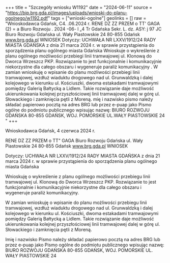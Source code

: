 +++
title = "Szczegóły wniosku W1192"
date = "2024-06-11"
source = "https://bip.brg.gda.pl/images/uploads/wnioski-do-planu-ogolnego/w1192.pdf"
tags = ["wnioski-ogolne"]
geolinks = []
raw = "Wnioskodawca Gdańsk, C4. .06.2024 r. RENE DZ ZZ PRZEM o TT' GAGA (2) = a Biuro Rozwoju . 2024 -06-  l „4 Tr Gdańska Sekr. L. dz. ASY: j 97 JC Biuro Rozwoju Gdańska ul. Wały Piastowskie 24 80-855 Gdańsk www.brg.gda.pl WNIOSEK Dotyczy: UCHWAŁA NR LXXV/1912/24 RADY MIASTA GDAŃSKA z dnia 21 marca 2024 r. w sprawie przystąpienia do sporządzenia planu ogólnego miasta Gdańska Wnioskuje o wykreślenie z planu ogólnego możliwości przebiegi linii tramwajowej ul. Klonową do Dworca Wrzeszcz PKP. Rozwiązanie to jest funkcjonalnie i komunikacyjnie niekorzystne dla całego obszaru i wygeneruje paraliż komunikacyjny . W zamian wnioskuję o wpisanie do planu możliwości przebiegi linii tramwajowej, wzdłuż wiaduktu drogowego nad ul. Grunwaldzką i dalej kolejowego w kierunku ul. Kościuszki, dwoma estakadami tramwajowymi pomiędzy Galerią Bałtycką a Lidlem. Takie rozwiązanie daje możliwość ukierunkowania kolejnej przyszłościowej linii tramwajowej dalej w górę ul. Słowackiego i zamknięcia pętli z Moreną. mię i nazwisko pismo należy składać papierowo pocztą na adres BRG lub przez e-puap jako Pismo ogólne do podmiotu publicznego wpisując nazwę: BIURO ROZWOJU GDAŃSKA 80-855 GDAŃSK, WOJ. POMORSKIE UL.WAŁY PIASTOWSKIE 24 "
+++

Wnioskodawca
Gdańsk, 4 czerwca 2024 r.

RENE DZ ZZ PRZEM o TT" GAGA
Biuro Rozwoju Gdańska
ul. Wały Piastowskie 24
80-855 Gdańsk
www.brg.gda.pl
WNIOSEK

Dotyczy: UCHWAŁA NR LXXV/1912/24 RADY MIASTA GDAŃSKA z dnia 21 marca 2024 r.
w sprawie przystąpienia do sporządzenia planu ogólnego miasta Gdańska

Wnioskuję o wykreślenie z planu ogólnego możliwości przebiegu linii tramwajowej ul. Klonową do Dworca Wrzeszcz PKP. Rozwiązanie to jest funkcjonalnie i komunikacyjnie niekorzystne dla całego obszaru i wygeneruje paraliż komunikacyjny.

W zamian wnioskuję o wpisanie do planu możliwości przebiegu linii tramwajowej, wzdłuż wiaduktu drogowego nad ul. Grunwaldzką i dalej kolejowego w kierunku ul. Kościuszki, dwoma estakadami tramwajowymi pomiędzy Galerią Bałtycką a Lidlem. Takie rozwiązanie daje możliwość ukierunkowania kolejnej przyszłościowej linii tramwajowej dalej w górę ul. Słowackiego i zamknięcia pętli z Moreną.

Imię i nazwisko
Pismo należy składać papierowo pocztą na adres BRG lub przez e-puap jako Pismo ogólne do podmiotu publicznego wpisując nazwę: BIURO ROZWOJU GDAŃSKA 80-855 GDAŃSK, WOJ. POMORSKIE UL. WAŁY PIASTOWSKIE 24


